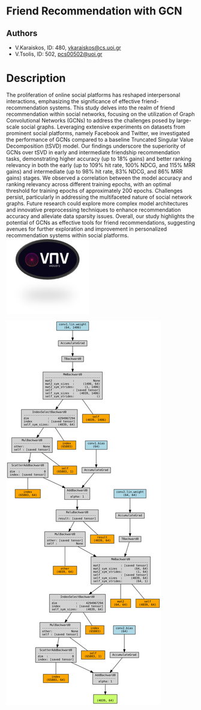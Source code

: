 # Friend Recommendation with GCN
##   Authors 
- V.Karaiskos, ID: 480, [vkaraiskos\@cs.uoi.gr](mailto:vkaraiskos@cs.uoi.gr)
- V.Tsolis,    ID: 502, [pcs00502\@uoi.gr](mailto:pcs00502@uoi.gr)
# Description
The proliferation of online social platforms has reshaped interpersonal interactions, emphasizing the significance of effective friend-recommendation systems. This study delves into the realm of friend recommendation within social networks, focusing on the utilization of Graph Convolutional Networks (GCNs) to address the challenges posed by large-scale social graphs. Leveraging extensive experiments on datasets from prominent social platforms, namely Facebook and Twitter, we investigated the performance of GCNs compared to a baseline Truncated Singular Value Decomposition (tSVD) model. Our findings underscore the superiority of GCNs over tSVD in early and intermediate friendship recommendation tasks, demonstrating higher accuracy (up to 18% gains) and better ranking relevancy in both the early (up to 109% hit rate, 100% NDCG, and 115% MRR gains) and intermediate (up to 98% hit rate, 83% NDCG, and 86% MRR gains) stages. We observed a correlation between the model accuracy and ranking relevancy across different training epochs, with an optimal threshold for training epochs of approximately 200 epochs. Challenges persist, particularly in addressing the multifaceted nature of social network graphs. Future research could explore more complex model architectures and innovative preprocessing techniques to enhance recommendation accuracy and alleviate data sparsity issues. Overall, our study highlights the potential of GCNs as effective tools for friend recommendations, suggesting avenues for further exploration and improvement in personalized recommendation systems within social platforms.
![alt text](logo_alpha.png "Title")


![alt text](model_GCN.svg "Title")
